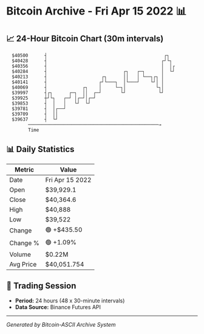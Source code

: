 # Bitcoin Archive - Fri Apr 15 2022 📊

## 📈 24-Hour Bitcoin Chart (30m intervals)

```
  $40500      ┤                                           ┌┐   
  $40428      ┤                                          ┌┘└┐  
  $40356      ┤                                          │  │┌ 
  $40284      ┤                            ┌┐   ┌─┐      │  └┘ 
  $40213      ┤                    ┌┐      ││   │ └──┐┌┐ │     
  $40141      ┤                   ┌┘└───┐  │└───┘    └┘│ │     
  $40069      ┤             ┌┐    │     └─┐│           └┐│     
  $39997      ┤┌┐      ┌─┐  ││  ┌─┘       └┘            └┘     
  $39925      ┼┘└┐   ┌─┘ │┌─┘│┌─┘                              
  $39853      ┤  │   │   └┘  └┘                                
  $39781      ┤  │┌──┘                                         
  $39709      ┤  ││                                            
  $39637      ┤  └┘                                            
        ────────────────────────────────────────────────→
        Time
```

## 📊 Daily Statistics

| Metric | Value |
|--------|-------|
| Date | Fri Apr 15 2022 |
| Open | $39,929.1 |
| Close | $40,364.6 |
| High | $40,888 |
| Low | $39,522 |
| Change | 🟢 +$435.50 |
| Change % | 🟢 +1.09% |
| Volume | $0.22M |
| Avg Price | $40,051.754 |

## 📅 Trading Session

- **Period:** 24 hours (48 x 30-minute intervals)
- **Data Source:** Binance Futures API

---
*Generated by Bitcoin-ASCII Archive System*
